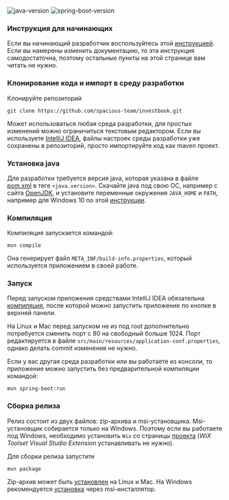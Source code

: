 ![java-version](https://img.shields.io/badge/java-19-brightgreen?style=flat-square)
![spring-boot-version](https://img.shields.io/badge/spring--boot-3.0.1-brightgreen?style=flat-square)

### Инструкция для начинающих
Если вы начинающий разработчик воспользуйтесь этой [инструкцией](https://github.com/spacious-team/investbook/files/5398264/github.docx).
Если вы намерены изменить документацию, то эта инструкция самодостаточна, поэтому остальные пункты на этой странице
вам читать не нужно.

### Клонирование кода и импорт в среду разработки
Клонируйте репозиторий
```
git clone https://github.com/spacious-team/investbook.git
```
Может использоваться любая среда разработки, для простых изменений можно ограничиться текстовым редактором.
Если вы используете [IntelliJ IDEA](https://www.jetbrains.com/ru-ru/idea/download), файлы настроек среды разработки
уже сохранены в репозиторий, просто импортируйте код как maven проект.

### Установка java
Для разработки требуется версия java, которая указана в файле [pom.xml](../pom.xml) в теге `<java.version>`.
Скачайте java под свою ОС, например с сайта [OpenJDK](https://openjdk.org/install/), и установите переменные
окружения `JAVA_HOME` и `PATH`, например для Windows 10 по этой [инструкции](https://csharpcoderr.com/5351/).

### Компиляция
Компиляция запускается командой:
```
mvn compile
```
Она генерирует файл `META_INF/build-info.properties`, который используется приложением в своей работе.

### Запуск
Перед запуском приложения средствами IntelliJ IDEA обязательна [компиляция](#компиляция), после которой можно
запустить приложение по кнопке в верхней панели.

На Linux и Mac перед запуском не из под root дополнительно потребуется сменить порт с 80 на свободный больше 1024.
Порт редактируется в файле `src/main/resources/application-conf.properties`, однако делать commit изменения не нужно.

Если у вас другая среда разработки или вы работаете из консоли, то приложение можно запустить без предварительной
компиляции командой:
```
mvn spring-boot:run
```

### Сборка релиза
Релиз состоит из двух файлов: zip-архива и msi-установщика. Msi-установщик собирается только на Windows.
Поэтому если вы работаете под Windows, необходимо установить `Wix` со страницы [проекта](https://wixtoolset.org/releases/)
(_WiX Toolset Visual Studio Extension_ устанавливать не нужно).

Для сборки релиза запустите
```
mvn package
```
Zip-архив может быть [установлен](install-on-linux.md) на Linux и Mac. На Windows рекомендуется
[установка](install-on-windows.md) через msi-инсталлятор.
